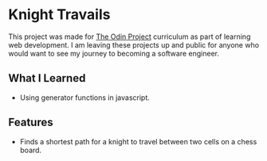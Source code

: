 # Knight Travails

This project was made for [The Odin Project](https://www.theodinproject.com/) curriculum as part of learning web development. I am leaving these projects up and public for anyone who would want to see my journey to becoming a software engineer. 

## What I Learned

- Using generator functions in javascript.

## Features

- Finds a shortest path for a knight to travel between two cells on a chess board.
